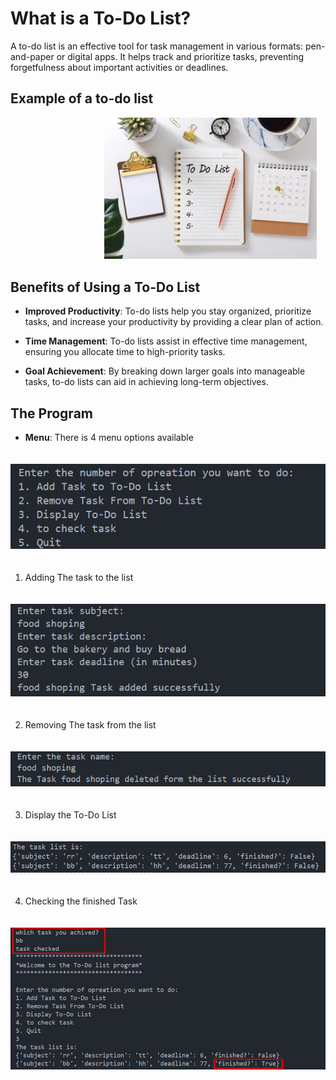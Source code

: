 # What is a To-Do List?

A to-do list is an effective tool for task management in various formats: pen-and-paper or digital apps. It helps track and prioritize tasks, preventing forgetfulness about important activities or deadlines.

## Example of a to-do list

<img style="padding-left: 150px;" src='todoList.png' width=340 >


## Benefits of Using a To-Do List

- **Improved Productivity**: To-do lists help you stay organized, prioritize tasks, and increase your productivity by providing a clear plan of action.

- **Time Management**: To-do lists assist in effective time management, ensuring you allocate time to high-priority tasks.

- **Goal Achievement**: By breaking down larger goals into manageable tasks, to-do lists can aid in achieving long-term objectives.

## The Program 

- **Menu**: There is 4 menu options available 
<img style='padding-top: 20px; padding-bottom: 20px' src='menu.png' >

1. Adding The task to the list
<img style='padding-top: 20px; padding-bottom: 20px' src=addingTask.png>

2. Removing The task from the list
<img style='padding-top: 20px; padding-bottom: 20px' src=removeTask.png>

3. Display the To-Do List
<img style='padding-top: 20px; padding-bottom: 20px' src=display.png>

4. Checking the finished Task 
<img style='padding-top: 20px; padding-bottom: 20px' src='checked.png'>